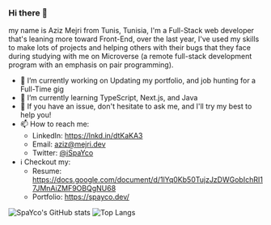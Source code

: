 ### Hi there 👋

my name is Aziz Mejri from Tunis, Tunisia, I'm a Full-Stack web developer that's leaning more toward Front-End, over the last year, I've used my skills to make lots of projects and helping others with their bugs that they face during studying with me on Microverse (a remote full-stack development program with an emphasis on pair programming).




- 🔭 I’m currently working on Updating my portfolio, and job hunting for a Full-Time gig
- 🌱 I’m currently learning TypeScript, Next.js, and Java
- 💬 If you have an issue, don't hesitate to ask me, and I'll try my best to help you!
- 📫 How to reach me:
  - LinkedIn: https://lnkd.in/dtKaKA3
  - Email: aziz@mejri.dev
  - Twitter: [@iSpaYco](https://twitter.com/iSpaYco)
- ℹ️ Checkout my: 
  - Resume: https://docs.google.com/document/d/1lYq0Kb50TujzJzDWGobIchRI17JMnAiZMF9OBQgNU68
  - Portfolio: https://spayco.dev/


![SpaYco's GitHub stats](https://github-readme-stats.vercel.app/api?username=Spayco&show_icons=true&theme=radical)
![Top Langs](https://github-readme-stats.vercel.app/api/top-langs/?username=Spayco&show_icons=true&theme=radical&layout=compact)
